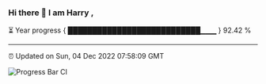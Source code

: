### Hi there 👋 I am Harry , 

⏳ Year progress { ███████████████████████████▁▁▁ } 92.42 %

---

⏰ Updated on Sun, 04 Dec 2022 07:58:09 GMT

![Progress Bar CI](https://github.com/duykhang68/duykhang68/workflows/Progress%20Bar%20CI/badge.svg)
